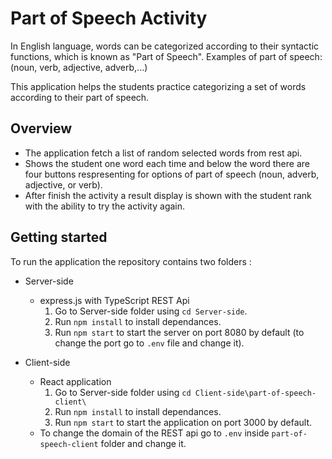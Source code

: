 # Part of Speech Activity

In English language, words can be categorized according to their syntactic functions, which is known as "Part of Speech". Examples of part of speech: (noun, verb, adjective, adverb,...)

This application helps the students practice categorizing a
set of words according to their part of speech.

## Overview
- The application fetch a list of random selected words from rest api. 
- Shows the student one word each time and below the word there are four buttons respresenting for options of part of
speech (noun, adverb, adjective, or verb).
- After finish the activity a result display is shown with the student rank with the ability to try the activity again.

## Getting started
To run the application the repository contains two folders :
- Server-side 
    - express.js with TypeScript REST Api 
        1. Go to Server-side folder using `cd Server-side`.
        2. Run `npm install` to install dependances.
        3. Run `npm start` to start the server on port 8080 by default (to change the port go to `.env` file and change it). 

- Client-side 
    - React application 
        1. Go to Server-side folder using `cd Client-side\part-of-speech-client\`
        2. Run `npm install` to install dependances.
        3. Run `npm start` to start the application on port 3000 by default.
    - To change the domain of the REST api go to `.env` inside `part-of-speech-client` folder and change it.

         
   